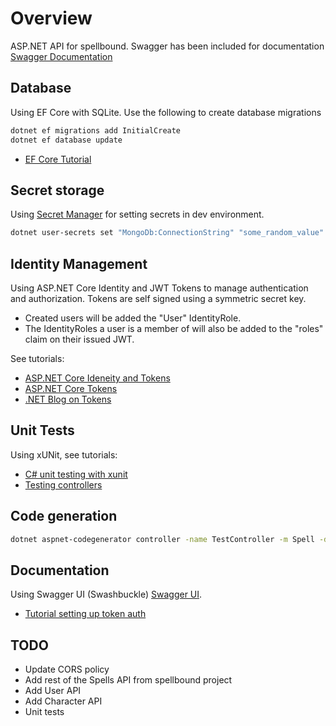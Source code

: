 # Overview

ASP.NET API for spellbound. Swagger has been included for documentation [Swagger Documentation](https://localhost:5001/swagger)

## Database

Using EF Core with SQLite.
Use the following to create database migrations

```bash
dotnet ef migrations add InitialCreate
dotnet ef database update
```

- [EF Core Tutorial](https://docs.microsoft.com/en-us/ef/core/get-started/aspnetcore/new-db?tabs=netcore-cli)

## Secret storage

Using [Secret Manager](https://docs.microsoft.com/en-us/aspnet/core/security/app-secrets?view=aspnetcore-2.1&tabs=macos) for setting secrets in dev environment.

``` bash
dotnet user-secrets set "MongoDb:ConnectionString" "some_random_value" --project spellbound-api/spellbound-api.csproj
```

## Identity Management

Using ASP.NET Core Identity and JWT Tokens to manage authentication and authorization. Tokens are self signed using a symmetric secret key.

- Created users will be added the "User" IdentityRole.
- The IdentityRoles a user is a member of will also be added to the "roles" claim on their issued JWT.

See tutorials:

- [ASP.NET Core Ideneity and Tokens](https://medium.com/@ozgurgul/asp-net-core-2-0-webapi-jwt-authentication-with-identity-mysql-3698eeba6ff8)
- [ASP.NET Core Tokens](https://www.blinkingcaret.com/2017/09/06/secure-web-api-in-asp-net-core/)
- [.NET Blog on Tokens](https://blogs.msdn.microsoft.com/webdev/2017/04/06/jwt-validation-and-authorization-in-asp-net-core/)

## Unit Tests

Using xUNit, see tutorials:

- [C# unit testing with xunit](https://docs.microsoft.com/en-us/dotnet/core/testing/unit-testing-with-dotnet-test)
- [Testing controllers](https://docs.microsoft.com/en-us/aspnet/core/mvc/controllers/testing?view=aspnetcore-2.1)

## Code generation

```bash
dotnet aspnet-codegenerator controller -name TestController -m Spell -dc ApplicationDbConext --relativeFolderPath Controllers --useDefaultLayout --referenceScriptLibraries
```

## Documentation 

Using Swagger UI (Swashbuckle) [Swagger UI](https://localhost:5001/swagger).

- [Tutorial setting up token auth](https://ppolyzos.com/2017/10/30/add-jwt-bearer-authorization-to-swagger-and-asp-net-core/)

## TODO

- Update CORS policy
- Add rest of the Spells API from spellbound project
- Add User API
- Add Character API
- Unit tests
